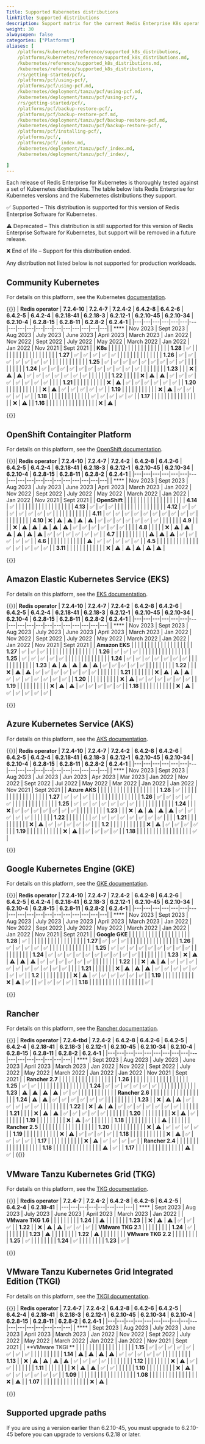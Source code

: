 ```yaml
---
Title: Supported Kubernetes distributions
linkTitle: Supported distributions
description: Support matrix for the current Redis Enterprise K8s operator
weight: 30
alwaysopen: false
categories: ["Platforms"]
aliases: [
    /platforms/kubernetes/reference/supported_k8s_distributions,
    /platforms/kubernetes/reference/supported_k8s_distributions.md,
    /kubernetes/reference/supported_k8s_distributions.md,
    /kubernetes/reference/supported_k8s_distributions,
    /rs/getting-started/pcf/,
    /platforms/pcf/using-pcf/,
    /platforms/pcf/using-pcf.md,
    /kubernetes/deployment/tanzu/pcf/using-pcf.md,
    /kubernetes/deployment/tanzu/pcf/using-pcf/,
    /rs/getting-started/pcf/,
    /platforms/pcf/backup-restore-pcf/,
    /platforms/pcf/backup-restore-pcf.md,
    /kubernetes/deployment/tanzu/pcf/backup-restore-pcf.md,
    /kubernetes/deployment/tanzu/pcf/backup-restore-pcf/,
    /platforms/pcf/installing-pcf/,
    /platforms/pcf/,
    /platforms/pcf/_index.md,
    /kubernetes/deployment/tanzu/pcf/_index.md,
    /kubernetes/deployment/tanzu/pcf/_index/,

]
---
```


Each release of Redis Enterprise for Kubernetes is thoroughly tested against a set of Kubernetes distributions. The table below lists Redis Enterprise for Kubernetes versions and the Kubernetes distributions they support.

<span title="Check mark icon">&#x2705;</span> Supported – This distribution is supported for this version of Redis Enterprise Software for Kubernetes.

<span title="Warning icon">&#x26A0;&#xFE0F;</span> Deprecated – This distribution is still supported for this version of Redis Enterprise Software for Kubernetes, but support will be removed in a future release.

<span title="X icon">&#x274c;</span> End of life – Support for this distribution ended.

Any distribution not listed below is not supported for production workloads.

## Community Kubernetes

For details on this platform, see the Kubernetes [documentation](https://kubernetes.io/docs/home/supported-doc-versions/).

{{<table-scrollable>}}
| **Redis operator** | **<nobr>7.2.4-10</nobr>** | **<nobr>7.2.4-7</nobr>** | **<nobr>7.2.4-2</nobr>** | **<nobr>6.4.2-8</nobr>** | **<nobr>6.4.2-6</nobr>** | **<nobr>6.4.2-5</nobr>** | **<nobr>6.4.2-4</nobr>** | **<nobr>6.2.18-41</nobr>** | **<nobr>6.2.18-3</nobr>** | **<nobr>6.2.12-1</nobr>** | **<nobr><nobr>6.2.10-4</nobr>5</nobr>** | **<nobr>6.2.10-34</nobr>** | **<nobr>6.2.10-4</nobr>** | **<nobr>6.2.8-15</nobr>** | **<nobr>6.2.8-11</nobr>** | **<nobr>6.2.8-2</nobr>** | **<nobr>6.2.4-1</nobr>** |
|---|---|---|---|---|---|---|---|---|---|---|---|---|---|---|---|---|---|
| **** | Nov 2023 | Sept 2023 | Aug 2023 | July 2023 | June 2023 | April 2023 | March 2023 | Jan 2022 | Nov 2022 | Sept 2022 | July 2022 | May 2022 | March 2022 | Jan 2022 | Jan 2022 | Nov 2021 | Sept 2021 |
| **K8s** |  |  |  |  |  |  |  |  |  |  |  |  |  |  |  |  |  |
| **1.28** | <span title="Supported">&#x2705;</span> |  |  |  |  |  |  |  |  |  |  |  |  |  |  |  |  |
| **1.27** | <span title="Supported">&#x2705;</span> | <span title="Supported">&#x2705;</span> | <span title="Supported">&#x2705;</span> | <span title="Supported">&#x2705;</span> | <span title="Supported">&#x2705;</span> |  |  |  |  |  |  |  |  |  |  |  |  |
| **1.26** | <span title="Supported">&#x2705;</span> | <span title="Supported">&#x2705;</span> | <span title="Supported">&#x2705;</span> | <span title="Supported">&#x2705;</span> | <span title="Supported">&#x2705;</span> | <span title="Supported">&#x2705;</span> | <span title="Supported">&#x2705;</span> |  |  |  |  |  |  |  |  |  |  |
| **1.25** | <span title="Supported">&#x2705;</span> | <span title="Supported">&#x2705;</span> | <span title="Supported">&#x2705;</span> | <span title="Supported">&#x2705;</span> | <span title="Supported">&#x2705;</span> | <span title="Supported">&#x2705;</span> | <span title="Supported">&#x2705;</span> | <span title="Supported">&#x2705;</span> | <span title="Supported">&#x2705;</span> |  |  |  |  |  |  |  |  |
| **1.24** | <span title="Supported">&#x2705;</span> | <span title="Supported">&#x2705;</span> | <span title="Supported">&#x2705;</span> | <span title="Supported">&#x2705;</span> | <span title="Supported">&#x2705;</span> | <span title="Supported">&#x2705;</span> | <span title="Supported">&#x2705;</span> | <span title="Supported">&#x2705;</span> | <span title="Supported">&#x2705;</span> | <span title="Supported">&#x2705;</span> | <span title="Supported">&#x2705;</span> |  |  |  |  |  |  |
| **1.23** |  |  | <span title="X icon">&#x274c;</span> | <span title="Deprecated">&#x26A0;&#xFE0F;</span> | <span title="Deprecated">&#x26A0;&#xFE0F;</span> | <span title="Supported">&#x2705;</span> | <span title="Supported">&#x2705;</span> | <span title="Supported">&#x2705;</span> | <span title="Supported">&#x2705;</span> | <span title="Supported">&#x2705;</span> | <span title="Supported">&#x2705;</span> | <span title="Supported">&#x2705;</span> |  |  |  |  |  |
| **1.22** |  |  |  |  | <span title="X icon">&#x274c;</span> | <span title="Deprecated">&#x26A0;&#xFE0F;</span> | <span title="Deprecated">&#x26A0;&#xFE0F;</span> | <span title="Supported">&#x2705;</span> | <span title="Supported">&#x2705;</span> | <span title="Supported">&#x2705;</span> | <span title="Supported">&#x2705;</span> | <span title="Supported">&#x2705;</span> | <span title="Supported">&#x2705;</span> | <span title="Supported">&#x2705;</span> | <span title="Supported">&#x2705;</span> |  |  |
| **1.21** |  |  |  |  |  |  |  |  |  | <span title="X icon">&#x274c;</span> | <span title="Deprecated">&#x26A0;&#xFE0F;</span> | <span title="Supported">&#x2705;</span> | <span title="Supported">&#x2705;</span> | <span title="Supported">&#x2705;</span> | <span title="Supported">&#x2705;</span> | <span title="Supported">&#x2705;</span> | <span title="Supported">&#x2705;</span> |
| **1.20** |  |  |  |  |  |  |  |  |  |  | <span title="X icon">&#x274c;</span> | <span title="Deprecated">&#x26A0;&#xFE0F;</span> | <span title="Supported">&#x2705;</span> | <span title="Supported">&#x2705;</span> | <span title="Supported">&#x2705;</span> | <span title="Supported">&#x2705;</span> | <span title="Supported">&#x2705;</span> |
| **1.19** |  |  |  |  |  |  |  |  |  |  | <span title="X icon">&#x274c;</span> | <span title="Deprecated">&#x26A0;&#xFE0F;</span> | <span title="Supported">&#x2705;</span> | <span title="Supported">&#x2705;</span> | <span title="Supported">&#x2705;</span> | <span title="Supported">&#x2705;</span> | <span title="Supported">&#x2705;</span> |
| **1.18** |  |  |  |  |  |  |  |  |  |  |  |  | <span title="Supported">&#x2705;</span> | <span title="Supported">&#x2705;</span> | <span title="Supported">&#x2705;</span> | <span title="Supported">&#x2705;</span> | <span title="Supported">&#x2705;</span> |
| **1.17** |  |  |  |  |  |  |  |  |  |  |  |  |  |  |  | <span title="X icon">&#x274c;</span> | <span title="Deprecated">&#x26A0;&#xFE0F;</span> |
| **1.16** |  |  |  |  |  |  |  |  |  |  |  |  |  |  |  | <span title="X icon">&#x274c;</span> | <span title="Deprecated">&#x26A0;&#xFE0F;</span> |


{{</table-scrollable>}}

## OpenShift Containgiter Platform

For details on this platform, see the [OpenShift documentation](https://docs.openshift.com/container-platform/4.13/welcome/index.html).


{{<table-scrollable>}}| **Redis operator** | **<nobr>7.2.4-10</nobr>** | **<nobr>7.2.4-7</nobr>** | **<nobr>7.2.4-2</nobr>** | **<nobr>6.4.2-8</nobr>** | **<nobr>6.4.2-6</nobr>** | **<nobr>6.4.2-5</nobr>** | **<nobr>6.4.2-4</nobr>** | **<nobr>6.2.18-41</nobr>** | **<nobr>6.2.18-3</nobr>** | **<nobr>6.2.12-1</nobr>** | **<nobr><nobr>6.2.10-4</nobr>5</nobr>** | **<nobr>6.2.10-34</nobr>** | **<nobr>6.2.10-4</nobr>** | **<nobr>6.2.8-15</nobr>** | **<nobr>6.2.8-11</nobr>** | **<nobr>6.2.8-2</nobr>** | **<nobr>6.2.4-1</nobr>** |
|---|---|---|---|---|---|---|---|---|---|---|---|---|---|---|---|---|---|
| **** | Nov 2023 | Sept 2023 | Aug 2023 | July 2023 | June 2023 | April 2023 | March 2023 | Jan 2022 | Nov 2022 | Sept 2022 | July 2022 | May 2022 | March 2022 | Jan 2022 | Jan 2022 | Nov 2021 | Sept 2021 |
| **OpenShift** |  |  |  |  |  |  |  |  |  |  |  |  |  |  |  |  |  |
| **4.14** | <span title="Supported">&#x2705;</span> |  |  |  |  |  |  |  |  |  |  |  |  |  |  |  |  |
| **4.13** | <span title="Supported">&#x2705;</span> | <span title="Supported">&#x2705;</span> | <span title="Supported">&#x2705;</span> |  |  |  |  |  |  |  |  |  |  |  |  |  |  |
| **4.12** | <span title="Supported">&#x2705;</span> | <span title="Supported">&#x2705;</span> | <span title="Supported">&#x2705;</span> | <span title="Supported">&#x2705;</span> | <span title="Supported">&#x2705;</span> | <span title="Supported">&#x2705;</span> | <span title="Supported">&#x2705;</span> |  |  |  |  |  |  |  |  |  |  |
| **4.11** | <span title="Supported">&#x2705;</span> | <span title="Supported">&#x2705;</span> | <span title="Supported">&#x2705;</span> | <span title="Supported">&#x2705;</span> | <span title="Supported">&#x2705;</span> | <span title="Supported">&#x2705;</span> | <span title="Supported">&#x2705;</span> | <span title="Supported">&#x2705;</span> | <span title="Supported">&#x2705;</span> | <span title="Supported">&#x2705;</span> |  |  |  |  |  |  |  |
| **4.10** | <span title="X icon">&#x274c;</span> | <span title="Deprecated">&#x26A0;&#xFE0F;</span> | <span title="Deprecated">&#x26A0;&#xFE0F;</span> | <span title="Deprecated">&#x26A0;&#xFE0F;</span> | <span title="Deprecated">&#x26A0;&#xFE0F;</span> | <span title="Supported">&#x2705;</span> | <span title="Supported">&#x2705;</span> | <span title="Supported">&#x2705;</span> | <span title="Supported">&#x2705;</span> | <span title="Supported">&#x2705;</span> | <span title="Supported">&#x2705;</span> | <span title="Supported">&#x2705;</span> |  |  |  |  |  |
| **4.9** |  |  |  | <span title="X icon">&#x274c;</span> | <span title="Deprecated">&#x26A0;&#xFE0F;</span> | <span title="Deprecated">&#x26A0;&#xFE0F;</span> | <span title="Deprecated">&#x26A0;&#xFE0F;</span> | <span title="Deprecated">&#x26A0;&#xFE0F;</span> | <span title="Deprecated">&#x26A0;&#xFE0F;</span> | <span title="Supported">&#x2705;</span> | <span title="Supported">&#x2705;</span> | <span title="Supported">&#x2705;</span> | <span title="Supported">&#x2705;</span> | <span title="Supported">&#x2705;</span> | <span title="Supported">&#x2705;</span> |  |  |
| **4.8** |  |  |  |  | <span title="X icon">&#x274c;</span> | <span title="Deprecated">&#x26A0;&#xFE0F;</span> | <span title="Deprecated">&#x26A0;&#xFE0F;</span> | <span title="Deprecated">&#x26A0;&#xFE0F;</span> | <span title="Deprecated">&#x26A0;&#xFE0F;</span> | <span title="Deprecated">&#x26A0;&#xFE0F;</span> | <span title="Deprecated">&#x26A0;&#xFE0F;</span> | <span title="Supported">&#x2705;</span> | <span title="Supported">&#x2705;</span> | <span title="Supported">&#x2705;</span> | <span title="Supported">&#x2705;</span> | <span title="Supported">&#x2705;</span> | <span title="Supported">&#x2705;</span> |
| **4.7** |  |  |  |  |  |  |  |  |  | <span title="Deprecated">&#x26A0;&#xFE0F;</span> | <span title="Deprecated">&#x26A0;&#xFE0F;</span> | <span title="Deprecated">&#x26A0;&#xFE0F;</span> | <span title="Supported">&#x2705;</span> | <span title="Supported">&#x2705;</span> | <span title="Supported">&#x2705;</span> | <span title="Supported">&#x2705;</span> | <span title="Supported">&#x2705;</span> |
| **4.6** |  |  |  |  |  |  |  |  |  |  |  | <span title="Deprecated">&#x26A0;&#xFE0F;</span> | <span title="Supported">&#x2705;</span> | <span title="Supported">&#x2705;</span> | <span title="Supported">&#x2705;</span> | <span title="Supported">&#x2705;</span> | <span title="Supported">&#x2705;</span> |
| **4.5** |  |  |  |  |  |  |  |  |  |  |  |  | <span title="Supported">&#x2705;</span> | <span title="Supported">&#x2705;</span> | <span title="Supported">&#x2705;</span> | <span title="Supported">&#x2705;</span> | <span title="Supported">&#x2705;</span> |
| **3.11** |  |  |  |  |  |  |  |  |  |  |  | <span title="X icon">&#x274c;</span> | <span title="Deprecated">&#x26A0;&#xFE0F;</span> | <span title="Deprecated">&#x26A0;&#xFE0F;</span> | <span title="Deprecated">&#x26A0;&#xFE0F;</span> | <span title="Deprecated">&#x26A0;&#xFE0F;</span> | <span title="Deprecated">&#x26A0;&#xFE0F;</span> |


{{</table-scrollable>}}

## Amazon Elastic Kubernetes Service (EKS)

For details on this platform, see the [EKS documentation](https://docs.aws.amazon.com/eks/?icmpid=docs_homepage_containers).

{{<table-scrollable>}}| **Redis operator** | **<nobr>7.2.4-10</nobr>** | **<nobr>7.2.4-7</nobr>** | **<nobr>7.2.4-2</nobr>** | **6.4.2-8** | **<nobr>6.4.2-6</nobr>** | **<nobr>6.4.2-5</nobr>** | **<nobr>6.4.2-4</nobr>** | **<nobr>6.2.18-41</nobr>** | **<nobr>6.2.18-3</nobr>** | **<nobr>6.2.12-1</nobr>** | **<nobr><nobr>6.2.10-4</nobr>5</nobr>** | **<nobr>6.2.10-34</nobr>** | **<nobr>6.2.10-4</nobr>** | **<nobr>6.2.8-15</nobr>** | **<nobr>6.2.8-11</nobr>** | **<nobr>6.2.8-2</nobr>** | **<nobr>6.2.4-1</nobr>** |
|---|---|---|---|---|---|---|---|---|---|---|---|---|---|---|---|---|---|
| **** | Nov 2023 | Sept 2023 | Aug 2023 | July 2023 | June 2023 | April 2023 | March 2023 | Jan 2022 | Nov 2022 | Sept 2022 | July 2022 | May 2022 | March 2022 | Jan 2022 | Jan 2022 | Nov 2021 | Sept 2021 |
| **Amazon EKS** |  |  |  |  |  |  |  |  |  |  |  |  |  |  |  |  |  |
| **1.27** | <span title="Supported">&#x2705;</span> | <span title="Supported">&#x2705;</span> | <span title="Supported">&#x2705;</span> |  |  |  |  |  |  |  |  |  |  |  |  |  |  |
| **1.26** | <span title="Supported">&#x2705;</span> | <span title="Supported">&#x2705;</span> | <span title="Supported">&#x2705;</span> |  |  |  |  |  |  |  |  |  |  |  |  |  |  |
| **1.25** | <span title="Supported">&#x2705;</span> | <span title="Supported">&#x2705;</span> | <span title="Supported">&#x2705;</span> | <span title="Supported">&#x2705;</span> | <span title="Supported">&#x2705;</span> |  |  |  |  |  |  |  |  |  |  |  |  |
| **1.24** | <span title="Supported">&#x2705;</span> | <span title="Supported">&#x2705;</span> | <span title="Supported">&#x2705;</span> | <span title="Supported">&#x2705;</span> | <span title="Supported">&#x2705;</span> | <span title="Supported">&#x2705;</span> | <span title="Supported">&#x2705;</span> |  |  |  |  |  |  |  |  |  |  |
| **1.23** | <span title="Deprecated">&#x26A0;&#xFE0F;</span> | <span title="Deprecated">&#x26A0;&#xFE0F;</span> | <span title="Deprecated">&#x26A0;&#xFE0F;</span> | <span title="Deprecated">&#x26A0;&#xFE0F;</span> | <span title="Deprecated">&#x26A0;&#xFE0F;</span> | <span title="Supported">&#x2705;</span> | <span title="Supported">&#x2705;</span> | <span title="Supported">&#x2705;</span> | <span title="Supported">&#x2705;</span> | <span title="Supported">&#x2705;</span> |  |  |  |  |  |  |  |
| **1.22** |  |  | <span title="X icon">&#x274c;</span> | <span title="Deprecated">&#x26A0;&#xFE0F;</span> | <span title="Deprecated">&#x26A0;&#xFE0F;</span> | <span title="Supported">&#x2705;</span> | <span title="Supported">&#x2705;</span> | <span title="Supported">&#x2705;</span> | <span title="Supported">&#x2705;</span> | <span title="Supported">&#x2705;</span> | <span title="Supported">&#x2705;</span> | <span title="Supported">&#x2705;</span> |  |  |  |  |  |
| **1.21** |  |  |  |  |  |  | <span title="X icon">&#x274c;</span> | <span title="Deprecated">&#x26A0;&#xFE0F;</span> | <span title="Deprecated">&#x26A0;&#xFE0F;</span> | <span title="Deprecated">&#x26A0;&#xFE0F;</span> | <span title="Supported">&#x2705;</span> | <span title="Supported">&#x2705;</span> | <span title="Supported">&#x2705;</span> | <span title="Supported">&#x2705;</span> | <span title="Supported">&#x2705;</span> | <span title="Supported">&#x2705;</span> | <span title="Supported">&#x2705;</span> |
| **1.20** |  |  |  |  |  |  |  |  |  | <span title="X icon">&#x274c;</span> | <span title="Deprecated">&#x26A0;&#xFE0F;</span> | <span title="Supported">&#x2705;</span> | <span title="Supported">&#x2705;</span> | <span title="Supported">&#x2705;</span> | <span title="Supported">&#x2705;</span> | <span title="Supported">&#x2705;</span> | <span title="Supported">&#x2705;</span> |
| **1.19** |  |  |  |  |  |  |  |  |  | <span title="X icon">&#x274c;</span> | <span title="Deprecated">&#x26A0;&#xFE0F;</span> | <span title="Deprecated">&#x26A0;&#xFE0F;</span> | <span title="Supported">&#x2705;</span> | <span title="Supported">&#x2705;</span> | <span title="Supported">&#x2705;</span> | <span title="Supported">&#x2705;</span> | <span title="Supported">&#x2705;</span> |
| **1.18** |  |  |  |  |  |  |  |  |  |  | <span title="X icon">&#x274c;</span> | <span title="Deprecated">&#x26A0;&#xFE0F;</span> | <span title="Supported">&#x2705;</span> | <span title="Supported">&#x2705;</span> | <span title="Supported">&#x2705;</span> | <span title="Supported">&#x2705;</span> | <span title="Supported">&#x2705;</span> |


{{</table-scrollable>}}

## Azure Kubernetes Service (AKS)

For details on this platform, see the [AKS documentation](https://learn.microsoft.com/en-us/azure/aks/).

{{<table-scrollable>}}| **Redis operator** | **<nobr>7.2.4-10</nobr>** | **<nobr>7.2.4-7</nobr>** | **<nobr>7.2.4-2</nobr>** | **<nobr>6.4.2-8</nobr>** | **<nobr>6.4.2-6</nobr>** | **<nobr>6.4.2-5</nobr>** | **<nobr>6.4.2-4</nobr>** | **<nobr>6.2.18-41</nobr>** | **<nobr>6.2.18-3</nobr>** | **<nobr>6.2.12-1</nobr>** | **<nobr><nobr>6.2.10-4</nobr>5</nobr>** | **<nobr>6.2.10-34</nobr>** | **<nobr>6.2.10-4</nobr>** | **<nobr>6.2.8-15</nobr>** | **<nobr>6.2.8-11</nobr>** | **<nobr>6.2.8-2</nobr>** | **<nobr>6.2.4-1</nobr>** |
|---|---|---|---|---|---|---|---|---|---|---|---|---|---|---|---|---|---|
| **** | Nov 2023 | Sept 2023 | Aug 2023 | Jul 2023 | Jun 2023 | Apr 2023 | Mar 2023 | Jan 2022 | Nov 2022 | Sept 2022 | Jul 2022 | May 2022 | Mar 2022 | Jan 2022 | Jan 2022 | Nov 2021 | Sept 2021 |
| **Azure AKS** |  |  |  |  |  |  |  |  |  |  |  |  |  |  |  |  |  |
| **1.28** | <span title="Supported">&#x2705;</span> |  |  |  |  |  |  |  |  |  |  |  |  |  |  |  |  |
| **1.27** | <span title="Supported">&#x2705;</span> | <span title="Supported">&#x2705;</span> | <span title="Supported">&#x2705;</span> |  |  |  |  |  |  |  |  |  |  |  |  |  |  |
| **1.26** | <span title="Supported">&#x2705;</span> | <span title="Supported">&#x2705;</span> | <span title="Supported">&#x2705;</span> | <span title="Supported">&#x2705;</span> | <span title="Supported">&#x2705;</span> |  |  |  |  |  |  |  |  |  |  |  |  |
| **1.25** | <span title="Supported">&#x2705;</span> | <span title="Supported">&#x2705;</span> | <span title="Supported">&#x2705;</span> | <span title="Supported">&#x2705;</span> | <span title="Supported">&#x2705;</span> | <span title="Supported">&#x2705;</span> | <span title="Supported">&#x2705;</span> |  |  |  |  |  |  |  |  |  |  |
| **1.24** |  |  | <span title="X icon">&#x274c;</span> | <span title="Supported">&#x2705;</span> | <span title="Supported">&#x2705;</span> | <span title="Supported">&#x2705;</span> | <span title="Supported">&#x2705;</span> | <span title="Supported">&#x2705;</span> | <span title="Supported">&#x2705;</span> | <span title="Supported">&#x2705;</span> |  |  |  |  |  |  |  |
| **1.23** |  |  | <span title="X icon">&#x274c;</span> | <span title="Deprecated">&#x26A0;&#xFE0F;</span> | <span title="Deprecated">&#x26A0;&#xFE0F;</span> | <span title="Deprecated">&#x26A0;&#xFE0F;</span> | <span title="Deprecated">&#x26A0;&#xFE0F;</span> | <span title="Supported">&#x2705;</span> | <span title="Supported">&#x2705;</span> | <span title="Supported">&#x2705;</span> | <span title="Supported">&#x2705;</span> | <span title="Supported">&#x2705;</span> |  |  |  |  |  |
| **1.22** |  |  |  |  |  |  |  | <span title="Supported">&#x2705;</span> | <span title="Supported">&#x2705;</span> | <span title="Supported">&#x2705;</span> | <span title="Supported">&#x2705;</span> | <span title="Supported">&#x2705;</span> | <span title="Supported">&#x2705;</span> | <span title="Supported">&#x2705;</span> | <span title="Supported">&#x2705;</span> |  |  |
| **1.21** |  |  |  |  |  |  |  |  |  | <span title="X icon">&#x274c;</span> | <span title="Deprecated">&#x26A0;&#xFE0F;</span> | <span title="Supported">&#x2705;</span> | <span title="Supported">&#x2705;</span> | <span title="Supported">&#x2705;</span> | <span title="Supported">&#x2705;</span> | <span title="Supported">&#x2705;</span> |  |
| **1.2** |  |  |  |  |  |  |  |  |  |  | <span title="X icon">&#x274c;</span> | <span title="Deprecated">&#x26A0;&#xFE0F;</span> | <span title="Supported">&#x2705;</span> | <span title="Supported">&#x2705;</span> | <span title="Supported">&#x2705;</span> | <span title="Supported">&#x2705;</span> |  |
| **1.19** |  |  |  |  |  |  |  |  |  |  | <span title="X icon">&#x274c;</span> | <span title="Deprecated">&#x26A0;&#xFE0F;</span> |  | <span title="Supported">&#x2705;</span> | <span title="Supported">&#x2705;</span> | <span title="Supported">&#x2705;</span> | <span title="Supported">&#x2705;</span> |
| **1.18** |  |  |  |  |  |  |  |  |  |  |  |  |  |  |  |  | <span title="Supported">&#x2705;</span> |


{{</table-scrollable>}}

## Google Kubernetes Engine (GKE)

For details on this platform, see the [GKE documentation](https://cloud.google.com/kubernetes-engine/docs).

{{<table-scrollable>}}| **Redis operator** | **<nobr>7.2.4-10</nobr>** | **<nobr>7.2.4-7</nobr>** | **<nobr>7.2.4-2</nobr>** | **<nobr>6.4.2-8</nobr>** | **<nobr>6.4.2-6</nobr>** | **<nobr>6.4.2-5</nobr>** | **<nobr>6.4.2-4</nobr>** | **<nobr>6.2.18-41</nobr>** | **<nobr>6.2.18-3</nobr>** | **<nobr>6.2.12-1</nobr>** | **<nobr><nobr>6.2.10-4</nobr>5</nobr>** | **<nobr>6.2.10-34</nobr>** | **<nobr>6.2.10-4</nobr>** | **<nobr>6.2.8-15</nobr>** | **<nobr>6.2.8-11</nobr>** | **<nobr>6.2.8-2</nobr>** | **<nobr>6.2.4-1</nobr>** |
|---|---|---|---|---|---|---|---|---|---|---|---|---|---|---|---|---|---|
| **** | Nov 2023 | Sept 2023 | Aug 2023 | July 2023 | June 2023 | April 2023 | March 2023 | Jan 2022 | Nov 2022 | Sept 2022 | July 2022 | May 2022 | March 2022 | Jan 2022 | Jan 2022 | Nov 2021 | Sept 2021 |
| **Google GKE** |  |  |  |  |  |  |  |  |  |  |  |  |  |  |  |  |  |
| **1.28** | <span title="Supported">&#x2705;</span> |  |  |  |  |  |  |  |  |  |  |  |  |  |  |  |  |
| **1.27** | <span title="Supported">&#x2705;</span> | <span title="Supported">&#x2705;</span> | <span title="Supported">&#x2705;</span> |  |  |  |  |  |  |  |  |  |  |  |  |  |  |
| **1.26** | <span title="Supported">&#x2705;</span> | <span title="Supported">&#x2705;</span> | <span title="Supported">&#x2705;</span> | <span title="Supported">&#x2705;</span> | <span title="Supported">&#x2705;</span> |  |  |  |  |  |  |  |  |  |  |  |  |
| **1.25** | <span title="Supported">&#x2705;</span> | <span title="Supported">&#x2705;</span> | <span title="Supported">&#x2705;</span> | <span title="Supported">&#x2705;</span> | <span title="Supported">&#x2705;</span> | <span title="Supported">&#x2705;</span> | <span title="Supported">&#x2705;</span> | <span title="Supported">&#x2705;</span> | <span title="Supported">&#x2705;</span> |  |  |  |  |  |  |  |  |
| **1.24** | <span title="Supported">&#x2705;</span> | <span title="Supported">&#x2705;</span> | <span title="Supported">&#x2705;</span> | <span title="Supported">&#x2705;</span> | <span title="Supported">&#x2705;</span> | <span title="Supported">&#x2705;</span> | <span title="Supported">&#x2705;</span> | <span title="Supported">&#x2705;</span> | <span title="Supported">&#x2705;</span> | <span title="Supported">&#x2705;</span> |  |  |  |  |  |  |  |
| **1.23** | <span title="X icon">&#x274c;</span> | <span title="Deprecated">&#x26A0;&#xFE0F;</span> | <span title="Deprecated">&#x26A0;&#xFE0F;</span> | <span title="Deprecated">&#x26A0;&#xFE0F;</span> | <span title="Deprecated">&#x26A0;&#xFE0F;</span> | <span title="Supported">&#x2705;</span> | <span title="Supported">&#x2705;</span> | <span title="Supported">&#x2705;</span> | <span title="Supported">&#x2705;</span> | <span title="Supported">&#x2705;</span> | <span title="Supported">&#x2705;</span> |  |  |  |  |  |  |
| **1.22** |  |  | <span title="X icon">&#x274c;</span> | <span title="Deprecated">&#x26A0;&#xFE0F;</span> | <span title="Deprecated">&#x26A0;&#xFE0F;</span> | <span title="Supported">&#x2705;</span> | <span title="Supported">&#x2705;</span> | <span title="Supported">&#x2705;</span> | <span title="Supported">&#x2705;</span> | <span title="Supported">&#x2705;</span> | <span title="Supported">&#x2705;</span> | <span title="Supported">&#x2705;</span> | <span title="Supported">&#x2705;</span> | <span title="Supported">&#x2705;</span> | <span title="Supported">&#x2705;</span> |  |  |
| **1.21** |  |  |  |  |  |  | <span title="X icon">&#x274c;</span> | <span title="Deprecated">&#x26A0;&#xFE0F;</span> | <span title="Deprecated">&#x26A0;&#xFE0F;</span> | <span title="Deprecated">&#x26A0;&#xFE0F;</span> | <span title="Supported">&#x2705;</span> | <span title="Supported">&#x2705;</span> | <span title="Supported">&#x2705;</span> | <span title="Supported">&#x2705;</span> | <span title="Supported">&#x2705;</span> | <span title="Supported">&#x2705;</span> | <span title="Supported">&#x2705;</span> |
| **1.2** |  |  |  |  |  |  |  |  |  | <span title="X icon">&#x274c;</span> | <span title="Deprecated">&#x26A0;&#xFE0F;</span> | <span title="Supported">&#x2705;</span> | <span title="Supported">&#x2705;</span> | <span title="Supported">&#x2705;</span> | <span title="Supported">&#x2705;</span> | <span title="Supported">&#x2705;</span> | <span title="Supported">&#x2705;</span> |
| **1.19** |  |  |  |  |  |  |  |  |  | <span title="X icon">&#x274c;</span> | <span title="Deprecated">&#x26A0;&#xFE0F;</span> | <span title="Supported">&#x2705;</span> |  | <span title="Supported">&#x2705;</span> | <span title="Supported">&#x2705;</span> | <span title="Supported">&#x2705;</span> | <span title="Supported">&#x2705;</span> |
| **1.18** |  |  |  |  |  |  |  |  |  |  |  |  |  |  |  |  | <span title="Supported">&#x2705;</span> |


{{</table-scrollable>}}

## Rancher

For details on this platform, see the [Rancher documentation](https://ranchermanager.docs.rancher.com/).

{{<table-scrollable>}}
| **Redis operator** | **<nobr>7.2.4-tbd</nobr>** | **<nobr>7.2.4-2</nobr>** | **<nobr>6.4.2-8</nobr>** | **<nobr>6.4.2-6</nobr>** | **<nobr>6.4.2-5</nobr>** | **<nobr>6.4.2-4</nobr>** | **<nobr>6.2.18-41</nobr>** | **<nobr>6.2.18-3</nobr>** | **<nobr>6.2.12-1</nobr>** | **<nobr><nobr>6.2.10-4</nobr>5</nobr>** | **<nobr>6.2.10-34</nobr>** | **<nobr>6.2.10-4</nobr>** | **<nobr>6.2.8-15</nobr>** | **<nobr>6.2.8-11</nobr>** | **<nobr>6.2.8-2</nobr>** | **<nobr>6.2.4-1</nobr>** |
|---|---|---|---|---|---|---|---|---|---|---|---|---|---|---|---|---|
| **** | Sept 2023 | Aug 2023 | July 2023 | June 2023 | April 2023 | March 2023 | Jan 2022 | Nov 2022 | Sept 2022 | July 2022 | May 2022 | March 2022 | Jan 2022 | Jan 2022 | Nov 2021 | Sept 2021 |
| **Rancher 2.7** |  |  |  |  |  |  |  |  |  |  |  |  |  |  |  |  |
| **1.26** |  |  |  |  |  |  |  |  |  |  |  |  |  |  |  |  |
| **1.25** | <span title="Supported">&#x2705;</span> | <span title="Supported">&#x2705;</span> |  |  |  |  |  |  |  |  |  |  |  |  |  |  |
| **1.24** | <span title="Supported">&#x2705;</span> | <span title="Supported">&#x2705;</span> | <span title="Supported">&#x2705;</span> | <span title="Supported">&#x2705;</span> | <span title="Supported">&#x2705;</span> | <span title="Supported">&#x2705;</span> |  |  |  |  |  |  |  |  |  |  |
| **1.23** | <span title="Deprecated">&#x26A0;&#xFE0F;</span> | <span title="Deprecated">&#x26A0;&#xFE0F;</span> | <span title="Deprecated">&#x26A0;&#xFE0F;</span> | <span title="Deprecated">&#x26A0;&#xFE0F;</span> | <span title="Supported">&#x2705;</span> | <span title="Supported">&#x2705;</span> |  |  |  |  |  |  |  |  |  |  |
| **Rancher 2.6** |  |  |  |  |  |  |  |  |  |  |  |  |  |  |  |  |
| **1.24** | <span title="Deprecated">&#x26A0;&#xFE0F;</span> | <span title="Deprecated">&#x26A0;&#xFE0F;</span> | <span title="Supported">&#x2705;</span> | <span title="Supported">&#x2705;</span> | <span title="Supported">&#x2705;</span> | <span title="Supported">&#x2705;</span> | <span title="Supported">&#x2705;</span> | <span title="Supported">&#x2705;</span> |  |  |  |  |  |  |  |  |
| **1.23** |  | <span title="X icon">&#x274c;</span> | <span title="Deprecated">&#x26A0;&#xFE0F;</span> | <span title="Deprecated">&#x26A0;&#xFE0F;</span> | <span title="Supported">&#x2705;</span> | <span title="Supported">&#x2705;</span> | <span title="Supported">&#x2705;</span> | <span title="Supported">&#x2705;</span> | <span title="Supported">&#x2705;</span> |  |  |  |  |  |  |  |
| **1.22** |  | <span title="X icon">&#x274c;</span> | <span title="Deprecated">&#x26A0;&#xFE0F;</span> | <span title="Deprecated">&#x26A0;&#xFE0F;</span> | <span title="Supported">&#x2705;</span> | <span title="Supported">&#x2705;</span> | <span title="Supported">&#x2705;</span> | <span title="Supported">&#x2705;</span> | <span title="Supported">&#x2705;</span> | <span title="Supported">&#x2705;</span> | <span title="Supported">&#x2705;</span> |  |  |  |  |  |
| **1.21** |  |  |  | <span title="X icon">&#x274c;</span> | <span title="Deprecated">&#x26A0;&#xFE0F;</span> | <span title="Deprecated">&#x26A0;&#xFE0F;</span> | <span title="Supported">&#x2705;</span> | <span title="Supported">&#x2705;</span> | <span title="Supported">&#x2705;</span> | <span title="Supported">&#x2705;</span> | <span title="Supported">&#x2705;</span> |  |  |  |  |  |
| **1.20** |  |  |  |  |  |  |  |  | <span title="X icon">&#x274c;</span> | <span title="Deprecated">&#x26A0;&#xFE0F;</span> | <span title="Supported">&#x2705;</span> |  |  |  |  |  |
| **1.19** |  |  |  |  |  |  |  |  | <span title="X icon">&#x274c;</span> | <span title="Deprecated">&#x26A0;&#xFE0F;</span> | <span title="Supported">&#x2705;</span> |  |  |  |  |  |
| **1.18** |  |  |  |  |  |  |  |  |  |  | <span title="Deprecated">&#x26A0;&#xFE0F;</span> |  |  |  |  |  |
| **Rancher 2.5** |  |  |  |  |  |  |  |  |  |  |  |  |  |  |  |  |
| **1.20** |  |  |  |  |  |  |  |  |  |  | <span title="X icon">&#x274c;</span> | <span title="Deprecated">&#x26A0;&#xFE0F;</span> | <span title="Supported">&#x2705;</span> | <span title="Supported">&#x2705;</span> | <span title="Supported">&#x2705;</span> | <span title="Supported">&#x2705;</span> |
| **1.19** |  |  |  |  |  |  |  |  |  |  | <span title="X icon">&#x274c;</span> | <span title="Deprecated">&#x26A0;&#xFE0F;</span> | <span title="Supported">&#x2705;</span> | <span title="Supported">&#x2705;</span> | <span title="Supported">&#x2705;</span> | <span title="Supported">&#x2705;</span> |
| **1.18** |  |  |  |  |  |  |  |  |  |  | <span title="X icon">&#x274c;</span> | <span title="Deprecated">&#x26A0;&#xFE0F;</span> | <span title="Supported">&#x2705;</span> | <span title="Supported">&#x2705;</span> | <span title="Supported">&#x2705;</span> | <span title="Supported">&#x2705;</span> |
| **1.17** |  |  |  |  |  |  |  |  |  |  | <span title="X icon">&#x274c;</span> | <span title="Deprecated">&#x26A0;&#xFE0F;</span> | <span title="Supported">&#x2705;</span> | <span title="Supported">&#x2705;</span> | <span title="Supported">&#x2705;</span> | <span title="Supported">&#x2705;</span> |
| **Rancher 2.4** |  |  |  |  |  |  |  |  |  |  |  |  |  |  |  |  |
| **1.18** |  |  |  |  |  |  |  |  |  |  |  |  |  |  | <span title="Deprecated">&#x26A0;&#xFE0F;</span> | <span title="Supported">&#x2705;</span> |
| **1.17** |  |  |  |  |  |  |  |  |  |  |  |  |  |  | <span title="Deprecated">&#x26A0;&#xFE0F;</span> | <span title="Supported">&#x2705;</span> |
{{</table-scrollable>}}

## VMware Tanzu Kubernetes Grid (TKG)

For details on this platform, see the [TKG documentation](https://docs.vmware.com/en/VMware-Tanzu-Kubernetes-Grid/index.html).

{{<table-scrollable>}}
| **Redis operator** | **<nobr>7.2.4-7</nobr>** | **<nobr>7.2.4-2</nobr>** | **<nobr>6.4.2-8</nobr>** | **<nobr>6.4.2-6</nobr>** | **<nobr>6.4.2-5</nobr>** | **<nobr>6.4.2-4</nobr>** | **<nobr>6.2.18-41</nobr>** |
|---|---|---|---|---|---|---|---|
| **** | Sept 2023 | Aug 2023 | July 2023 | June 2023 | April 2023 | March 2023 | Jan 2022 |
| **VMware TKG 1.6** |  |  |  |  |  |  |  |
| **1.24** |  | <span title="Deprecated">&#x26A0;&#xFE0F;</span> |  |  |  |  |  |
| **1.23** |  | <span title="X icon">&#x274c;</span> | <span title="Deprecated">&#x26A0;&#xFE0F;</span> | <span title="Deprecated">&#x26A0;&#xFE0F;</span> | <span title="Supported">&#x2705;</span> | <span title="Supported">&#x2705;</span> | <span title="Supported">&#x2705;</span> |
| **1.22** |  | <span title="X icon">&#x274c;</span> | <span title="Deprecated">&#x26A0;&#xFE0F;</span> | <span title="Deprecated">&#x26A0;&#xFE0F;</span> | <span title="Supported">&#x2705;</span> | <span title="Supported">&#x2705;</span> | <span title="Supported">&#x2705;</span> |
| **VMware TKG 2.1** |  |  |  |  |  |  |  |
| **1.24** | <span title="Supported">&#x2705;</span> |  |  |  |  |  |  |
| **1.23** | <span title="Deprecated">&#x26A0;&#xFE0F;</span> |  |  |  |  |  |  |
| **1.22** | <span title="Deprecated">&#x26A0;&#xFE0F;</span> |  |  |  |  |  |  |
| **VMware TKG 2.2** |  |  |  |  |  |  |  |
| **1.25** | <span title="Supported">&#x2705;</span> |  |  |  |  |  |  |
| **1.24** | <span title="Supported">&#x2705;</span> |  |  |  |  |  |  |
| **1.23** | <span title="Supported">&#x2705;</span> |

{{</table-scrollable>}}

## VMware Tanzu Kubernetes Grid Integrated Edition (TKGI)

For details on this platform, see the [TKGI documentation](https://docs.vmware.com/en/VMware-Tanzu-Kubernetes-Grid-Integrated-Edition/index.html).

{{<table-scrollable>}}
| **Redis operator** | **<nobr>7.2.4-7</nobr>** | **<nobr>7.2.4-2</nobr>** | **<nobr>6.4.2-8</nobr>** | **<nobr>6.4.2-6</nobr>** | **<nobr>6.4.2-5</nobr>** | **<nobr>6.4.2-4</nobr>** | **<nobr>6.2.18-41</nobr>** | **<nobr>6.2.18-3</nobr>** | **<nobr>6.2.12-1</nobr>** | **<nobr><nobr>6.2.10-4</nobr>5</nobr>** | **<nobr>6.2.10-34</nobr>** | **<nobr>6.2.10-4</nobr>** | **<nobr>6.2.8-15</nobr>** | **<nobr>6.2.8-11</nobr>** | **<nobr>6.2.8-2</nobr>** | **<nobr>6.2.4-1</nobr>** |
|---|---|---|---|---|---|---|---|---|---|---|---|---|---|---|---|---|
| **** | Sept 2023 | Aug 2023 | July 2023 | June 2023 | April 2023 | March 2023 | Jan 2022 | Nov 2022 | Sept 2022 | July 2022 | May 2022 | March 2022 | Jan 2022 | Jan 2022 | Nov 2021 | Sept 2021 |
| **VMware TKGI ** |  |  |  |  |  |  |  |  |  |  |  |  |  |  |  |  |
| **1.15** | <span title="Supported">&#x2705;</span> | <span title="Supported">&#x2705;</span> | <span title="Supported">&#x2705;</span> | <span title="Supported">&#x2705;</span> | <span title="Supported">&#x2705;</span> | <span title="Supported">&#x2705;</span> | <span title="Supported">&#x2705;</span> | <span title="Supported">&#x2705;</span> |  |  |  |  |  |  |  |  |
| **1.14** | <span title="Deprecated">&#x26A0;&#xFE0F;</span> | <span title="Deprecated">&#x26A0;&#xFE0F;</span> | <span title="Deprecated">&#x26A0;&#xFE0F;</span> | <span title="Deprecated">&#x26A0;&#xFE0F;</span> | <span title="Supported">&#x2705;</span> | <span title="Supported">&#x2705;</span> | <span title="Supported">&#x2705;</span> | <span title="Supported">&#x2705;</span> | <span title="Supported">&#x2705;</span> |  |  |  |  |  |  |  |
| **1.13** |  | <span title="X icon">&#x274c;</span> | <span title="Deprecated">&#x26A0;&#xFE0F;</span> | <span title="Deprecated">&#x26A0;&#xFE0F;</span> | <span title="Deprecated">&#x26A0;&#xFE0F;</span> | <span title="Deprecated">&#x26A0;&#xFE0F;</span> | <span title="Supported">&#x2705;</span> | <span title="Supported">&#x2705;</span> | <span title="Supported">&#x2705;</span> | <span title="Supported">&#x2705;</span> |  |  |  |  |  |  |
| **1.12** |  |  |  |  |  |  |  | <span title="X icon">&#x274c;</span> | <span title="Deprecated">&#x26A0;&#xFE0F;</span> | <span title="Supported">&#x2705;</span> | <span title="Supported">&#x2705;</span> |  |  |  |  |  |
| **1.11** |  |  |  |  |  |  |  | <span title="X icon">&#x274c;</span> | <span title="Deprecated">&#x26A0;&#xFE0F;</span> | <span title="Deprecated">&#x26A0;&#xFE0F;</span> | <span title="Supported">&#x2705;</span> | <span title="Supported">&#x2705;</span> |  |  |  |  |
| **1.10** |  |  |  |  |  |  |  |  | <span title="X icon">&#x274c;</span> | <span title="Deprecated">&#x26A0;&#xFE0F;</span> | <span title="Supported">&#x2705;</span> | <span title="Supported">&#x2705;</span> | <span title="Supported">&#x2705;</span> | <span title="Supported">&#x2705;</span> | <span title="Supported">&#x2705;</span> | <span title="Supported">&#x2705;</span> |
| **1.09** |  |  |  |  |  |  |  |  |  |  |  |  |  |  |  |  |
| **1.08** |  |  |  |  |  |  |  |  |  |  |  |  |  |  | <span title="X icon">&#x274c;</span> | <span title="Deprecated">&#x26A0;&#xFE0F;</span> |
| **1.07** |  |  |  |  |  |  |  |  |  |  |  |  |  |  | <span title="X icon">&#x274c;</span> | <span title="Deprecated">&#x26A0;&#xFE0F;</span> |

{{</table-scrollable>}}


## Supported upgrade paths

   If you are using a version earlier than 6.2.10-45, you must upgrade to 6.2.10-45 before you can upgrade to versions 6.2.18 or later.
